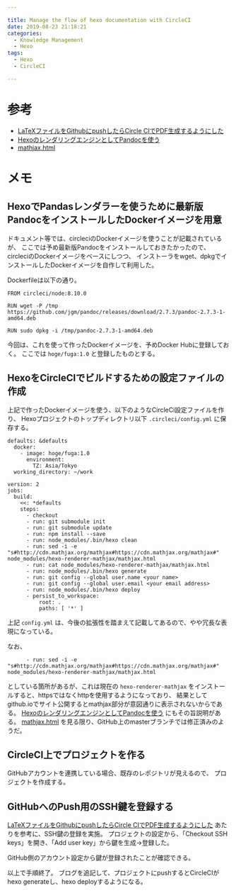 ```yaml
---

title: Manage the flow of hexo documentation with CircleCI
date: 2019-08-23 21:18:21
categories:
  - Knowledge Management
  - Hexo
tags:
  - Hexo
  - CircleCI

---
```


# 参考

* [LaTeXファイルをGithubにpushしたらCircle CIでPDF生成するようにした]
* [HexoのレンダリングエンジンとしてPandocを使う]
* [mathjax.html]

[LaTeXファイルをGithubにpushしたらCircle CIでPDF生成するようにした]: http://jackale.hateblo.jp/entry/2018/01/14/000709
[HexoのレンダリングエンジンとしてPandocを使う]: https://qiita.com/sky_y/items/7c29909c5cffa28b23d8
[mathjax.html]: https://github.com/phoenixcw/hexo-renderer-mathjax/blob/master/lib/mathjax.html#L15


# メモ

## HexoでPandasレンダラーを使うために最新版PandocをインストールしたDockerイメージを用意

ドキュメント等では、circleciのDockerイメージを使うことが記載されているが、
ここでは予め最新版Pandocをインストールしておきたかったので、circleciのDockerイメージをベースにしつつ、
インストーラをwget、dpkgでインストールしたDockerイメージを自作して利用した。

Dockerfileは以下の通り。

```
FROM circleci/node:8.10.0

RUN wget -P /tmp https://github.com/jgm/pandoc/releases/download/2.7.3/pandoc-2.7.3-1-amd64.deb

RUN sudo dpkg -i /tmp/pandoc-2.7.3-1-amd64.deb
```

今回は、これを使って作ったDockerイメージを、予めDocker Hubに登録しておく。
ここでは `hoge/fuga:1.0` と登録したものとする。

## HexoをCircleCIでビルドするための設定ファイルの作成

上記で作ったDockerイメージを使う、以下のようなCircleCi設定ファイルを作り、
Hexoプロジェクトのトップディレクトリ以下 `.circleci/config.yml` に保存する。

```
defaults: &defaults 
  docker:
    - image: hoge/fuga:1.0
      environment:
        TZ: Asia/Tokyo
  working_directory: ~/work

version: 2
jobs:
  build:
    <<: *defaults
    steps:
      - checkout
      - run: git submodule init
      - run: git submodule update
      - run: npm install --save
      - run: node_modules/.bin/hexo clean
      - run: sed -i -e "s#http://cdn.mathjax.org/mathjax#https://cdn.mathjax.org/mathjax#" node_modules/hexo-renderer-mathjax/mathjax.html 
      - run: cat node_modules/hexo-renderer-mathjax/mathjax.html
      - run: node_modules/.bin/hexo generate
      - run: git config --global user.name <your name>
      - run: git config --global user.email <your email address>
      - run: node_modules/.bin/hexo deploy
      - persist_to_workspace:
          root: .
          paths: [ '*' ]
```

上記 `config.yml` は、今後の拡張性を踏まえて記載してあるので、やや冗長な表現になっている。

なお、

```
      - run: sed -i -e "s#http://cdn.mathjax.org/mathjax#https://cdn.mathjax.org/mathjax#" node_modules/hexo-renderer-mathjax/mathjax.html 
```


としている箇所があるが、これは現在の `hexo-renderer-mathjax` をインストールすると、httpsではなくhttpを使用するようになっており、
結果としてgithub.ioでサイト公開するとmathjax部分が意図通りに表示されないからである。
[HexoのレンダリングエンジンとしてPandocを使う] にもその旨説明がある。
[mathjax.html] を見る限り、GitHub上のmasterブランチでは修正済みのようだ。

## CircleCI上でプロジェクトを作る

GitHubアカウントを連携している場合、既存のレポジトリが見えるので、
プロジェクトを作成する。

## GitHubへのPush用のSSH鍵を登録する

[LaTeXファイルをGithubにpushしたらCircle CIでPDF生成するようにした] あたりを参考に、SSH鍵の登録を実施。
プロジェクトの設定から、「Checkout SSH keys」を開き、「Add user key」から鍵を生成→登録した。

GitHub側のアカウント設定から鍵が登録されたことが確認できる。

以上で手順終了。
ブログを追記して、プロジェクトにpushするとCircleCIがhexo generateし、hexo deployするようになる。

<!-- vim: set tw=0 ts=4 sw=4: -->
